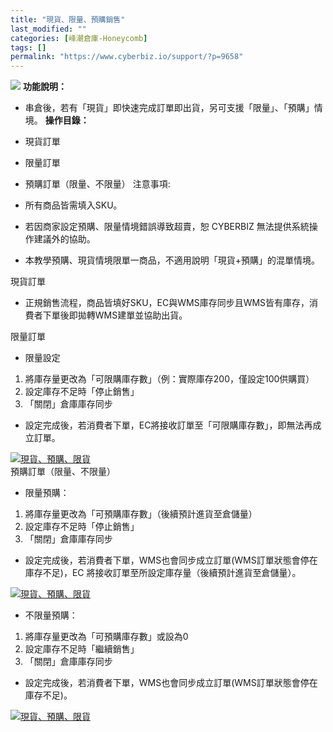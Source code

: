 ```yaml
---
title: "現貨、限量、預購銷售"
last_modified: ""
categories: [峰潮倉庫-Honeycomb]
tags: []
permalink: "https://www.cyberbiz.io/support/?p=9658"
---
```


![](https://www.cyberbiz.io/support/wp-content/uploads/高手、企業版.png) **功能說明：**  

* 串倉後，若有「現貨」即快速完成訂單即出貨，另可支援「限量」、「預購」情境。
**操作目錄：**

* 現貨訂單
* 限量訂單
* 預購訂單（限量、不限量）
注意事項:  

* 所有商品皆需填入SKU。
* 若因商家設定預購、限量情境錯誤導致超賣，恕 CYBERBIZ 無法提供系統操作建議外的協助。
* 本教學預購、現貨情境限單一商品，不適用說明「現貨+預購」的混單情境。

現貨訂單

* 正規銷售流程，商品皆填好SKU，EC與WMS庫存同步且WMS皆有庫存，消費者下單後即拋轉WMS建單並協助出貨。  


限量訂單

* 限量設定


1. 將庫存量更改為「可限購庫存數」（例：實際庫存200，僅設定100供購買）
2. 設定庫存不足時「停止銷售」
3. 「關閉」倉庫庫存同步
* 設定完成後，若消費者下單，EC將接收訂單至「可限購庫存數」，即無法再成立訂單。

[![現貨、預購、限貨](https://www.cyberbiz.io/support/wp-content/uploads/「現貨、預購、限貨」銷售1.png)](https://www.cyberbiz.io/support/wp-content/uploads/「現貨、預購、限貨」銷售1.png)  
預購訂單（限量、不限量）

* 限量預購：


1. 將庫存量更改為「可預購庫存數」（後續預計進貨至倉儲量）
2. 設定庫存不足時「停止銷售」
3. 「關閉」倉庫庫存同步
* 設定完成後，若消費者下單，WMS也會同步成立訂單(WMS訂單狀態會停在庫存不足)，EC 將接收訂單至所設定庫存量（後續預計進貨至倉儲量）。

[![現貨、預購、限貨](https://www.cyberbiz.io/support/wp-content/uploads/「現貨、預購、限貨」銷售1.png)](https://www.cyberbiz.io/support/wp-content/uploads/「現貨、預購、限貨」銷售1.png)  

* 不限量預購：  

1. 將庫存量更改為「可預購庫存數」或設為0
2. 設定庫存不足時「繼續銷售」
3. 「關閉」倉庫庫存同步
* 設定完成後，若消費者下單，WMS也會同步成立訂單(WMS訂單狀態會停在庫存不足)。

[![現貨、預購、限貨](https://www.cyberbiz.io/support/wp-content/uploads/「現貨、預購、限貨」銷售3.png)](https://www.cyberbiz.io/support/wp-content/uploads/「現貨、預購、限貨」銷售3.png)



